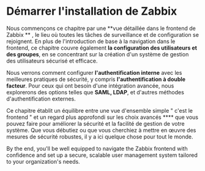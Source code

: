 # Démarrer l'installation de Zabbix

Nous commençons ce chapitre par une **vue détaillée dans le frontend de Zabbix
** , le lieu où toutes les tâches de surveillance et de configuration se
rejoignent. En plus de l'introduction de base à la navigation dans le frontend,
ce chapitre couvre également **la configuration des utilisateurs et des
groupes**, en se concentrant sur la création d'un système de gestion des
utilisateurs sécurisé et efficace.

Nous verrons comment configurer **l'authentification interne** avec les
meilleures pratiques de sécurité, y compris **l'authentification à double
facteur**. Pour ceux qui ont besoin d'une intégration avancée, nous explorerons
des options telles que **SAML, LDAP**, et d'autres méthodes d'authentification
externes.

Ce chapitre établit un équilibre entre une vue d'ensemble simple " c'est le
frontend " et un regard plus approfondi sur les choix avancés **** que vous
pouvez faire pour améliorer la sécurité et la facilité de gestion de votre
système. Que vous débutiez ou que vous cherchiez à mettre en œuvre des mesures
de sécurité robustes, il y a ici quelque chose pour tout le monde.

By the end, you'll be well equipped to navigate the Zabbix frontend with
confidence and set up a secure, scalable user management system tailored to your
organization's needs.
